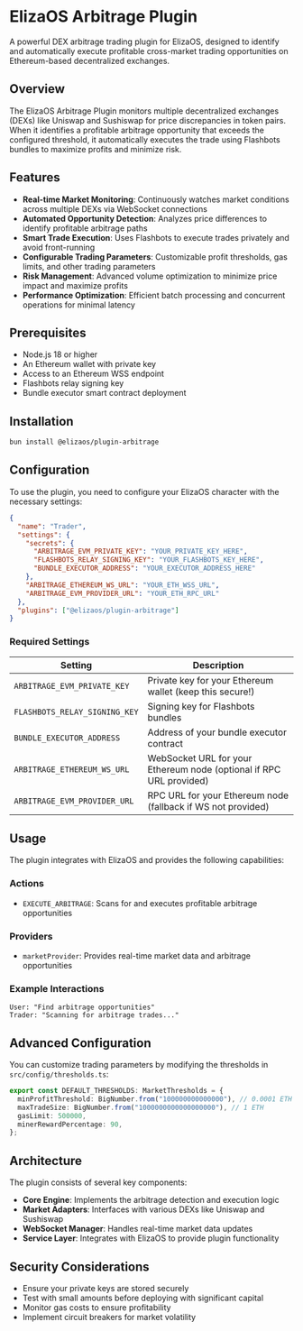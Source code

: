# ElizaOS Arbitrage Plugin

A powerful DEX arbitrage trading plugin for ElizaOS, designed to identify and automatically execute profitable cross-market trading opportunities on Ethereum-based decentralized exchanges.

## Overview

The ElizaOS Arbitrage Plugin monitors multiple decentralized exchanges (DEXs) like Uniswap and Sushiswap for price discrepancies in token pairs. When it identifies a profitable arbitrage opportunity that exceeds the configured threshold, it automatically executes the trade using Flashbots bundles to maximize profits and minimize risk.

## Features

- **Real-time Market Monitoring**: Continuously watches market conditions across multiple DEXs via WebSocket connections
- **Automated Opportunity Detection**: Analyzes price differences to identify profitable arbitrage paths
- **Smart Trade Execution**: Uses Flashbots to execute trades privately and avoid front-running
- **Configurable Trading Parameters**: Customizable profit thresholds, gas limits, and other trading parameters
- **Risk Management**: Advanced volume optimization to minimize price impact and maximize profits
- **Performance Optimization**: Efficient batch processing and concurrent operations for minimal latency

## Prerequisites

- Node.js 18 or higher
- An Ethereum wallet with private key
- Access to an Ethereum WSS endpoint
- Flashbots relay signing key
- Bundle executor smart contract deployment

## Installation

```bash
bun install @elizaos/plugin-arbitrage
```

## Configuration

To use the plugin, you need to configure your ElizaOS character with the necessary settings:

```json
{
  "name": "Trader",
  "settings": {
    "secrets": {
      "ARBITRAGE_EVM_PRIVATE_KEY": "YOUR_PRIVATE_KEY_HERE",
      "FLASHBOTS_RELAY_SIGNING_KEY": "YOUR_FLASHBOTS_KEY_HERE",
      "BUNDLE_EXECUTOR_ADDRESS": "YOUR_EXECUTOR_ADDRESS_HERE"
    },
    "ARBITRAGE_ETHEREUM_WS_URL": "YOUR_ETH_WSS_URL",
    "ARBITRAGE_EVM_PROVIDER_URL": "YOUR_ETH_RPC_URL"
  },
  "plugins": ["@elizaos/plugin-arbitrage"]
}
```

### Required Settings

| Setting                       | Description                                                         |
| ----------------------------- | ------------------------------------------------------------------- |
| `ARBITRAGE_EVM_PRIVATE_KEY`   | Private key for your Ethereum wallet (keep this secure!)            |
| `FLASHBOTS_RELAY_SIGNING_KEY` | Signing key for Flashbots bundles                                   |
| `BUNDLE_EXECUTOR_ADDRESS`     | Address of your bundle executor contract                            |
| `ARBITRAGE_ETHEREUM_WS_URL`   | WebSocket URL for your Ethereum node (optional if RPC URL provided) |
| `ARBITRAGE_EVM_PROVIDER_URL`  | RPC URL for your Ethereum node (fallback if WS not provided)        |

## Usage

The plugin integrates with ElizaOS and provides the following capabilities:

### Actions

- `EXECUTE_ARBITRAGE`: Scans for and executes profitable arbitrage opportunities

### Providers

- `marketProvider`: Provides real-time market data and arbitrage opportunities

### Example Interactions

```
User: "Find arbitrage opportunities"
Trader: "Scanning for arbitrage trades..."
```

## Advanced Configuration

You can customize trading parameters by modifying the thresholds in `src/config/thresholds.ts`:

```typescript
export const DEFAULT_THRESHOLDS: MarketThresholds = {
  minProfitThreshold: BigNumber.from("100000000000000"), // 0.0001 ETH
  maxTradeSize: BigNumber.from("1000000000000000000"), // 1 ETH
  gasLimit: 500000,
  minerRewardPercentage: 90,
};
```

## Architecture

The plugin consists of several key components:

- **Core Engine**: Implements the arbitrage detection and execution logic
- **Market Adapters**: Interfaces with various DEXs like Uniswap and Sushiswap
- **WebSocket Manager**: Handles real-time market data updates
- **Service Layer**: Integrates with ElizaOS to provide plugin functionality

## Security Considerations

- Ensure your private keys are stored securely
- Test with small amounts before deploying with significant capital
- Monitor gas costs to ensure profitability
- Implement circuit breakers for market volatility
